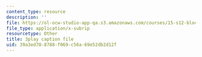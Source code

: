 ```yaml
---
content_type: resource
description: ''
file: https://ol-ocw-studio-app-qa.s3.amazonaws.com/courses/15-s12-blockchain-and-money-fall-2018/39a3ed708788f069c56a69e52db2d12f_uNqMBBbb6UI.srt
file_type: application/x-subrip
resourcetype: Other
title: 3play caption file
uid: 39a3ed70-8788-f069-c56a-69e52db2d12f
---
```

